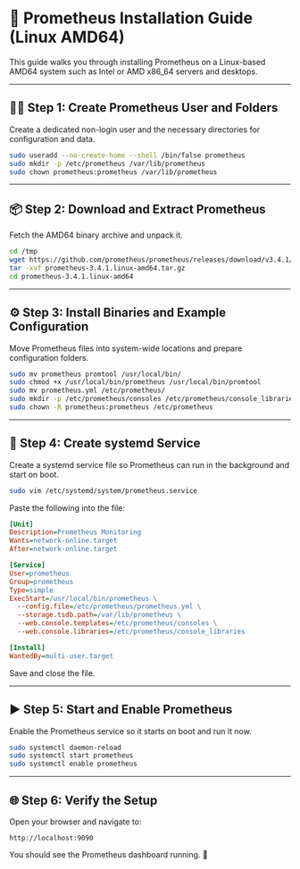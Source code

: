# 🚀 Prometheus Installation Guide (Linux AMD64)

This guide walks you through installing Prometheus on a Linux-based AMD64 system such as Intel or AMD x86_64 servers and desktops.

---

## 🧑‍💻 Step 1: Create Prometheus User and Folders

Create a dedicated non-login user and the necessary directories for configuration and data.

```bash
sudo useradd --no-create-home --shell /bin/false prometheus
sudo mkdir -p /etc/prometheus /var/lib/prometheus
sudo chown prometheus:prometheus /var/lib/prometheus
```

---

## 📦 Step 2: Download and Extract Prometheus

Fetch the AMD64 binary archive and unpack it.

```bash
cd /tmp
wget https://github.com/prometheus/prometheus/releases/download/v3.4.1/prometheus-3.4.1.linux-amd64.tar.gz
tar -xvf prometheus-3.4.1.linux-amd64.tar.gz
cd prometheus-3.4.1.linux-amd64
```

---

## ⚙️ Step 3: Install Binaries and Example Configuration

Move Prometheus files into system-wide locations and prepare configuration folders.

```bash
sudo mv prometheus promtool /usr/local/bin/
sudo chmod +x /usr/local/bin/prometheus /usr/local/bin/promtool
sudo mv prometheus.yml /etc/prometheus/
sudo mkdir -p /etc/prometheus/consoles /etc/prometheus/console_libraries
sudo chown -R prometheus:prometheus /etc/prometheus
```

---

## 🧾 Step 4: Create systemd Service

Create a systemd service file so Prometheus can run in the background and start on boot.

```bash
sudo vim /etc/systemd/system/prometheus.service
```

Paste the following into the file:

```ini
[Unit]
Description=Prometheus Monitoring
Wants=network-online.target
After=network-online.target

[Service]
User=prometheus
Group=prometheus
Type=simple
ExecStart=/usr/local/bin/prometheus \
  --config.file=/etc/prometheus/prometheus.yml \
  --storage.tsdb.path=/var/lib/prometheus \
  --web.console.templates=/etc/prometheus/consoles \
  --web.console.libraries=/etc/prometheus/console_libraries

[Install]
WantedBy=multi-user.target
```

Save and close the file.

---

## ▶️ Step 5: Start and Enable Prometheus

Enable the Prometheus service so it starts on boot and run it now.

```bash
sudo systemctl daemon-reload
sudo systemctl start prometheus
sudo systemctl enable prometheus
```

---

## 🌐 Step 6: Verify the Setup

Open your browser and navigate to:

```
http://localhost:9090
```

You should see the Prometheus dashboard running. 🎉
